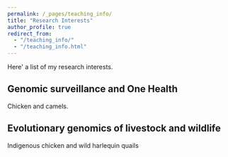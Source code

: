 ```yaml
---
permalink: /_pages/teaching_info/
title: "Research Interests"
author_profile: true
redirect_from: 
  - "/teaching_info/"
  - "/teaching_info.html"
---
```

Here' a list of my research interests.

## Genomic surveillance and One Health
Chicken and camels.


## Evolutionary genomics of livestock and wildlife
Indigenous chicken and wild harlequin quails


